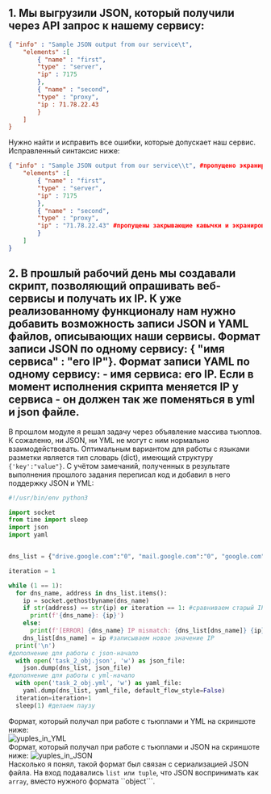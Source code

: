 ## 1. Мы выгрузили JSON, который получили через API запрос к нашему сервису:
```json
{ "info" : "Sample JSON output from our service\t",
    "elements" :[
        { "name" : "first",
        "type" : "server",
        "ip" : 7175 
        },
        { "name" : "second",
        "type" : "proxy",
        "ip : 71.78.22.43
        }
    ]
}
```
Нужно найти и исправить все ошибки, которые допускает наш сервис.  
Исправленный синтаксис ниже:  
```json
{ "info" : "Sample JSON output from our service\\t", #пропущено экранирование специального символа \t
    "elements" :[
        { "name" : "first",
        "type" : "server",
        "ip" : 7175
        },
        { "name" : "second",
        "type" : "proxy",
        "ip" : "71.78.22.43" #пропущены закрывающие кавычки и экранирование IP адреса
        }
    ]
}
```

## 2. В прошлый рабочий день мы создавали скрипт, позволяющий опрашивать веб-сервисы и получать их IP. К уже реализованному функционалу нам нужно добавить возможность записи JSON и YAML файлов, описывающих наши сервисы. Формат записи JSON по одному сервису: { "имя сервиса" : "его IP"}. Формат записи YAML по одному сервису: - имя сервиса: его IP. Если в момент исполнения скрипта меняется IP у сервиса - он должен так же поменяться в yml и json файле.

В прошлом модуле я решал задачу через объявление массива тьюплов. К сожаленю, ни JSON, ни YML не могут с ним нормально взаимодействовать. Оптимальным вариантом для работы с языками разметки является тип словарь (dict), имеющий структуру ``{'key':"value"}``. С учётом замечаний, полученных в результате выполнения прошлого задания переписал код и добавил в него поддержку JSON и YML:  
```python
#!/usr/bin/env python3

import socket
from time import sleep
import json
import yaml


dns_list = {"drive.google.com":"0", "mail.google.com":"0", "google.com":"0"}

iteration = 1

while (1 == 1):
  for dns_name, address in dns_list.items():
    ip = socket.gethostbyname(dns_name)
    if str(address) == str(ip) or iteration == 1: #сравниваем старый IP из словаря 'dns_list' с новым (кроме 1й итерации)
      print(f'{dns_name}: {ip}')
    else:
      print(f'[ERROR] {dns_name} IP mismatch: {dns_list[dns_name]} {ip}')
    dns_list[dns_name] = ip #записываем новое значение IP
  print('\n')
#дополнение для работы с json-начало
  with open('task_2_obj.json', 'w') as json_file:
    json.dump(dns_list, json_file)
#дополнение для работы с yml-начало
  with open('task_2_obj.yml', 'w') as yaml_file:
    yaml.dump(dns_list, yaml_file, default_flow_style=False)
  iteration=iteration+1
  sleep(1) #делаем паузу
```  
Формат, который получал при работе с тьюплами и YML на скриншоте ниже:  
![yuples_in_YML](https://user-images.githubusercontent.com/68470186/136691147-f442f33a-77cd-4994-bd7b-8e35d119fb2a.png)  
Формат, который получал при работе с тьюплами и JSON на скриншоте ниже: 
![yuples_in_JSON](https://user-images.githubusercontent.com/68470186/136691276-bc8984e3-9465-4420-b288-459dda50e933.png)  
Насколько я понял, такой формат был связан с сериализацией JSON файла. На вход подавались ```list или tuple```, что JSON воспринимать как ```array```, вместо нужного формата ``object```.
